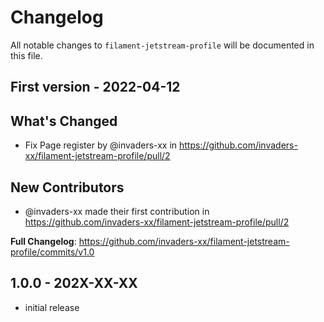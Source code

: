 # Changelog

All notable changes to `filament-jetstream-profile` will be documented in this file.

## First version - 2022-04-12

## What's Changed

- Fix Page register by @invaders-xx in https://github.com/invaders-xx/filament-jetstream-profile/pull/2

## New Contributors

- @invaders-xx made their first contribution in https://github.com/invaders-xx/filament-jetstream-profile/pull/2

**Full Changelog**: https://github.com/invaders-xx/filament-jetstream-profile/commits/v1.0

## 1.0.0 - 202X-XX-XX

- initial release
